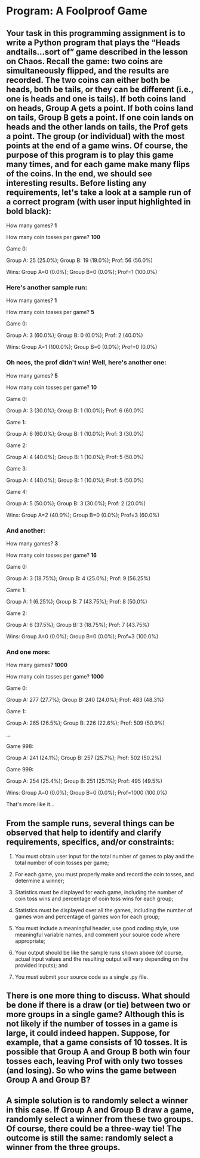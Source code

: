 # Program: A Foolproof Game

## Your task in this programming assignment is to write a Python program that plays the “Heads andtails...sort of” game described in the lesson on Chaos. Recall the game: two coins are simultaneously flipped, and the results are recorded. The two coins can either both be heads, both be tails, or they can be different (i.e., one is heads and one is tails). If both coins land on heads, Group A gets a point. If both coins land on tails, Group B gets a point. If one coin lands on heads and the other lands on tails, the Prof gets a point. The group (or individual) with the most points at the end of a game wins. Of course, the purpose of this program is to play this game many times, and for each game make many flips of the coins. In the end, we should see interesting results. Before listing any requirements, let's take a look at a sample run of a correct program (with user input highlighted in bold black):

How many games? **1**

How many coin tosses per game? **100**

Game 0:

Group A: 25 (25.0%); Group B: 19 (19.0%); Prof: 56 (56.0%)

Wins: Group A=0 (0.0%); Group B=0 (0.0%); Prof=1 (100.0%)

### Here's another sample run:

How many games? **1**

How many coin tosses per game? **5**

Game 0:

Group A: 3 (60.0%); Group B: 0 (0.0%); Prof: 2 (40.0%)

Wins: Group A=1 (100.0%); Group B=0 (0.0%); Prof=0 (0.0%)

### Oh noes, the prof didn't win! Well, here's another one:

How many games? **5**

How many coin tosses per game? **10**

Game 0:

Group A: 3 (30.0%); Group B: 1 (10.0%); Prof: 6 (60.0%)

Game 1:

Group A: 6 (60.0%); Group B: 1 (10.0%); Prof: 3 (30.0%)

Game 2:

Group A: 4 (40.0%); Group B: 1 (10.0%); Prof: 5 (50.0%)

Game 3:

Group A: 4 (40.0%); Group B: 1 (10.0%); Prof: 5 (50.0%)

Game 4:

Group A: 5 (50.0%); Group B: 3 (30.0%); Prof: 2 (20.0%)

Wins: Group A=2 (40.0%); Group B=0 (0.0%); Prof=3 (60.0%)

### And another:

How many games? **3**

How many coin tosses per game? **16**

Game 0:

Group A: 3 (18.75%); Group B: 4 (25.0%); Prof: 9 (56.25%)

Game 1:

Group A: 1 (6.25%); Group B: 7 (43.75%); Prof: 8 (50.0%)

Game 2:

Group A: 6 (37.5%); Group B: 3 (18.75%); Prof: 7 (43.75%)

Wins: Group A=0 (0.0%); Group B=0 (0.0%); Prof=3 (100.0%)

### And one more:

How many games? **1000**

How many coin tosses per game? **1000**

Game 0:

Group A: 277 (27.7%); Group B: 240 (24.0%); Prof: 483 (48.3%)

Game 1:

Group A: 265 (26.5%); Group B: 226 (22.6%); Prof: 509 (50.9%)

…

Game 998:

Group A: 241 (24.1%); Group B: 257 (25.7%); Prof: 502 (50.2%)

Game 999:

Group A: 254 (25.4%); Group B: 251 (25.1%); Prof: 495 (49.5%)

Wins: Group A=0 (0.0%); Group B=0 (0.0%); Prof=1000 (100.0%)

That's more like it...

## From the sample runs, several things can be observed that help to identify and clarify requirements, specifics, and/or constraints:

1. You must obtain user input for the total number of games to play and the total number of coin
tosses per game;

2. For each game, you must properly make and record the coin tosses, and determine a winner;

3. Statistics must be displayed for each game, including the number of coin toss wins and
percentage of coin toss wins for each group;

4. Statistics must be displayed over all the games, including the number of games won and
percentage of games won for each group;

5. You must include a meaningful header, use good coding style, use meaningful variable names,
and comment your source code where appropriate;

6. Your output should be like the sample runs shown above (of course, actual input values and the
resulting output will vary depending on the provided inputs); and

7. You must submit your source code as a single .py file.

## There is one more thing to discuss. What should be done if there is a draw (or tie) between two or more groups in a single game? Although this is not likely if the number of tosses in a game is large, it could indeed happen. Suppose, for example, that a game consists of 10 tosses. It is possible that Group A and Group B both win four tosses each, leaving Prof with only two tosses (and losing). So who wins the game between Group A and Group B?

## A simple solution is to randomly select a winner in this case. If Group A and Group B draw a game, randomly select a winner from these two groups. Of course, there could be a three-way tie! The outcome is still the same: randomly select a winner from the three groups.
